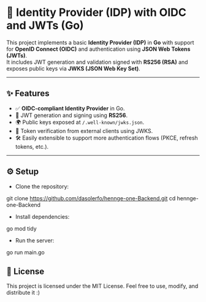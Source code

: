 # 🚀 Identity Provider (IDP) with OIDC and JWTs (Go)

This project implements a basic **Identity Provider (IDP)** in **Go** with support for **OpenID Connect (OIDC)** and authentication using **JSON Web Tokens (JWTs)**.  
It includes JWT generation and validation signed with **RS256 (RSA)** and exposes public keys via **JWKS (JSON Web Key Set)**.

---

## ✨ Features

- ✅ **OIDC-compliant Identity Provider** in Go.  
- 🔑 JWT generation and signing using **RS256**.  
- 🌍 Public keys exposed at `/.well-known/jwks.json`.  
- 🔐 Token verification from external clients using JWKS.  
- 🛠 Easily extensible to support more authentication flows (PKCE, refresh tokens, etc.).

---

## ⚙️ Setup

- Clone the repository:

git clone https://github.com/dasolerfo/hennge-one-Backend.git
cd hennge-one-Backend 

- Install dependencies:

go mod tidy

 - Run the server:

go run main.go

## 📜 License

This project is licensed under the MIT License.
Feel free to use, modify, and distribute it :)